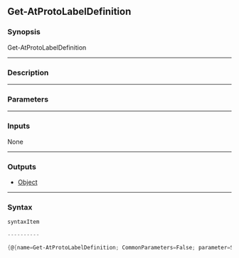 Get-AtProtoLabelDefinition
--------------------------




### Synopsis

Get-AtProtoLabelDefinition 




---


### Description


---


### Parameters


---


### Inputs
None




---


### Outputs
* [Object](https://learn.microsoft.com/en-us/dotnet/api/System.Object)






---


### Syntax
```PowerShell
syntaxItem
```
```PowerShell
----------
```
```PowerShell
{@{name=Get-AtProtoLabelDefinition; CommonParameters=False; parameter=System.Object[]}}
```
